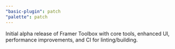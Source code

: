 ```yaml
---
"basic-plugin": patch
"palette": patch
---
```


Initial alpha release of Framer Toolbox with core tools, enhanced UI, performance improvements, and CI for linting/building.
